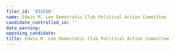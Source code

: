 ```yaml
---
filer_id: '931558'
name: Edwin M. Lee Democratic Club Political Action Committee
candidate_controlled_id: ''
data_warning: 
opposing_candidate: 
title: Edwin M. Lee Democratic Club Political Action Committee
---
```

